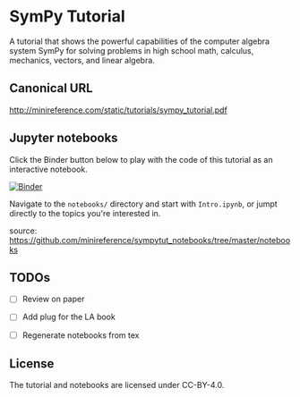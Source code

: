 SymPy Tutorial
==============
A tutorial that shows the powerful capabilities of the computer 
algebra system SymPy for solving problems in high school math, 
calculus, mechanics, vectors, and linear algebra.


Canonical URL
-------------

http://minireference.com/static/tutorials/sympy_tutorial.pdf




Jupyter notebooks
-----------------

Click the Binder button below to play with the code of this tutorial
as an interactive notebook.

[![Binder](https://mybinder.org/badge_logo.svg)](https://mybinder.org/v2/gh/minireference/sympytut_notebooks/HEAD)

Navigate to the `notebooks/` directory and start with `Intro.ipynb`,
or jumpt directly to the topics you're interested in.

source: https://github.com/minireference/sympytut_notebooks/tree/master/notebooks



TODOs
-----
- [ ] Review on paper
- [ ] Add plug for the LA book
- [ ] Regenerate notebooks from tex


License
-------
The tutorial and notebooks are licensed under CC-BY-4.0.


